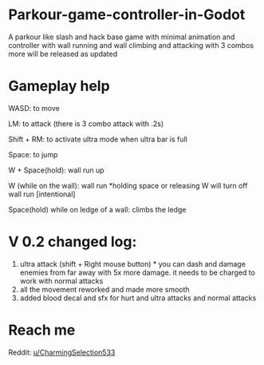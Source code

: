 # Parkour-game-controller-in-Godot
A parkour like slash and hack base game with minimal animation and controller with wall running and wall climbing and attacking with 3 combos more will be released as updated

# Gameplay help
WASD: to move

LM: to attack (there is 3 combo attack with .2s)

Shift + RM: to activate ultra mode when ultra bar is full

Space: to jump

W + Space(hold): wall run up

W (while on the wall): wall run *holding space or releasing W will turn off wall run [intentional]

Space(hold) while on ledge of a wall: climbs the ledge


# V 0.2 changed log:
1. ultra attack (shift + Right mouse button) * you can dash and damage enemies from far away with 5x more damage. it needs to be charged to work with normal attacks
2. all the movement reworked and made more smooth
3. added blood decal and sfx for hurt and ultra attacks and normal attacks

# Reach me
Reddit: [u/CharmingSelection533](https://www.reddit.com/user/CharmingSelection533/)
